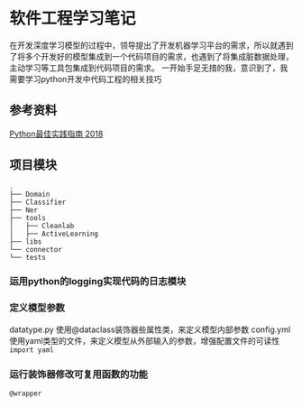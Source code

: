 # 软件工程学习笔记

在开发深度学习模型的过程中，领导提出了开发机器学习平台的需求，所以就遇到了将多个开发好的模型集成到一个代码项目的需求，也遇到了将集成脏数据处理，主动学习等工具包集成到代码项目的需求。
一开始手足无措的我，意识到了，我需要学习python开发中代码工程的相关技巧

## 参考资料
[Python最佳实践指南 2018](https://learnku.com/docs/python-guide/2018)

## 项目模块
```text
.
├── Domain
├── Classifier
├── Ner
├── tools
│   ├── Cleanlab
│   ├── ActiveLearning
├── libs
└── connector
└── tests
```
### 运用python的logging实现代码的日志模块
### 定义模型参数
datatype.py
使用@dataclass装饰器些属性类，来定义模型内部参数
config.yml
使用yaml类型的文件，来定义模型从外部输入的参数，增强配置文件的可读性
`import yaml`
### 运行装饰器修改可复用函数的功能
`@wrapper`
